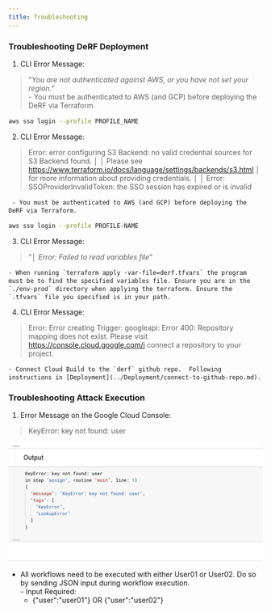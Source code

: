```yaml
---
title: Troubleshooting
---
```



### Troubleshooting DeRF Deployment

1. CLI Error Message:
> "*You are not authenticated against AWS, or you have not set your region.*"  
      - You must be authenticated to AWS (and GCP) before deploying the DeRF via Terraform.  
```bash
aws sso login --profile PROFILE_NAME
```

2. CLI Error Message:
>  Error: error configuring S3 Backend: no valid credential sources for S3 Backend found.
│
│ Please see https://www.terraform.io/docs/language/settings/backends/s3.html
│ for more information about providing credentials.
│
│ Error: SSOProviderInvalidToken: the SSO session has expired or is invalid

     - You must be authenticated to AWS (and GCP) before deploying the DeRF via Terraform.   
```bash
aws sso login --profile PROFILE-NAME
```

3. CLI Error Message:
> "*│ Error: Failed to read variables file*"

    - When running `terraform apply -var-file=derf.tfvars` the program must be to find the specified variables file. Ensure you are in the `./env-prod` directory when applying the terraform. Ensure the `.tfvars` file you specified is in your path.

4. CLI Error Message:
> Error: Error creating Trigger: googleapi: Error 400: Repository mapping does not exist. Please visit https://console.cloud.google.com/i connect a repository to your project.

    - Connect Cloud Build to the `derf` github repo.  Following instructions in [Deployment](../Deployment/connect-to-github-repo.md).


### Troubleshooting Attack Execution


1. Error Message on the Google Cloud Console:
> KeyError: key not found: user

![](../images/workflow-error-1.png)

   - All workflows need to be executed with either User01 or User02. Do so by sending JSON input during workflow execution.  
    - Input Required:
        - {"user":"user01"} OR {"user":"user02"}
